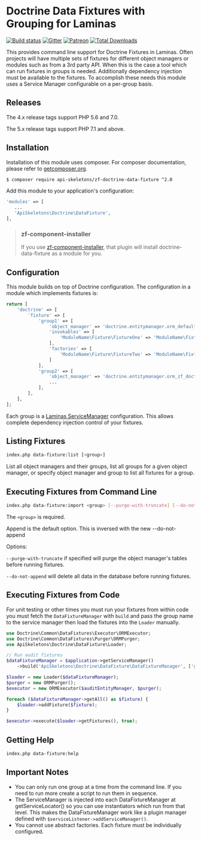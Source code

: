 Doctrine Data Fixtures with Grouping for Laminas
================================================

[![Build status](https://api.travis-ci.org/API-Skeletons/zf-doctrine-data-fixture.svg)](http://travis-ci.org/API-Skeletons/zf-doctrine-data-fixture)
[![Gitter](https://badges.gitter.im/api-skeletons/open-source.svg)](https://gitter.im/api-skeletons/open-source)
[![Patreon](https://img.shields.io/badge/patreon-donate-yellow.svg)](https://www.patreon.com/apiskeletons)
[![Total Downloads](https://poser.pugx.org/API-Skeletons/zf-doctrine-data-fixture/downloads)](https://packagist.org/packages/API-Skeletons/zf-doctrine-data-fixture)


This provides command line support for Doctrine Fixtures in Laminas.
Often projects will have multiple sets of fixtures for different object managers or modules such as
from a 3rd party API.  When this is the case a tool which can run fixtures in groups is needed.
Additionally dependency injection must be available to the fixtures.  To accomplish these needs
this module uses a Service Manager configurable on a per-group basis.


Releases
--------

The 4.x release tags support PHP 5.6 and 7.0.

The 5.x release tags support PHP 7.1 and above.


Installation
------------

Installation of this module uses composer. For composer documentation, please refer to
[getcomposer.org](http://getcomposer.org/).

```sh
$ composer require api-skeletons/zf-doctrine-data-fixture ^2.0
```

Add this module to your application's configuration:

```php
'modules' => [
   ...
   'ApiSkeletons\Doctrine\DataFixture',
],
```

> ### zf-component-installer
>
> If you use [zf-component-installer](https://github.com/laminas/laminas-component-installer),
> that plugin will install doctrine-data-fixture as a module for you.


Configuration
--------------

This module builds on top of Doctrine configuration.  The configuration in a module which implements fixtures is:

```php
return [
    'doctrine' => [
        'fixture' => [
            'group1' => [
                'object_manager' => 'doctrine.entitymanager.orm_default',
                'invokables' => [
                    'ModuleName\Fixture\FixtureOne' => 'ModuleName\Fixture\FixtureOne',
                ],
                'factories' => [
                    'ModuleName\Fixture\FixtureTwo' => 'ModuleName\Fixture\FixtureTwoFactory',
                ]
            ],
            'group2' => [
                'object_manager' => 'doctrine.entitymanager.orm_zf_doctrine_audit',
                ...
            ],
        ],
    ],
];
```

Each group is a [Laminas ServiceManager](https://docs.laminas.dev/laminas-servicemanager/) configuration.  This allows complete dependency injection control of your fixtures.


Listing Fixtures
----------------

```sh
index.php data-fixture:list [<group>]
```

List all object managers and their groups, list all groups for a given object manager, or specify object manager and group to list all fixtures for a group.


Executing Fixtures from Command Line
------------------

```sh
index.php data-fixture:import <group> [--purge-with-truncate] [--do-not-append]
```

The `<group>` is required.

Append is the default option.  This is inversed with the new --do-not-append

Options:

`--purge-with-truncate` if specified will purge the object manager's tables before running fixtures.

`--do-not-append` will delete all data in the database before running fixtures.


Executing Fixtures from Code
----------------------------

For unit testing or other times you must run your fixtures from within code
you must fetch the `DataFixtureManager` with `build` and pass the group name
to the service manager then load the fixtures into the `Loader` manually.

```php
use Doctrine\Common\DataFixtures\Executor\ORMExecutor;
use Doctrine\Common\DataFixtures\Purger\ORMPurger;
use ApiSkeletons\Doctrine\DataFixture\Loader;

// Run audit fixtures
$dataFixtureManager = $application->getServiceManager()
    ->build('ApiSkeletons\Doctrine\DataFixture\DataFixtureManager', ['group' => 'zf-doctrine-audit']);

$loader = new Loader($dataFixtureManager);
$purger = new ORMPurger();
$executor = new ORMExecutor($auditEntityManager, $purger);

foreach ($dataFixtureManager->getAll() as $fixture) {
    $loader->addFixture($fixture);
}

$executor->execute($loader->getFixtures(), true);
```

Getting Help
------------

```sh
index.php data-fixture:help
```


Important Notes
---------------

* You can only run one group at a time from the command line.  If you need to run more create a script to run them in sequence.
* The ServiceManager is injected into each DataFixtureManager at getServiceLocator() so you can use instantiators which run from that level.  This makes the DataFixtureManager work like a plugin manager defined with `$serviceListener->addServiceManager()`.
* You cannot use abstract factories.  Each fixture must be individually configured.

